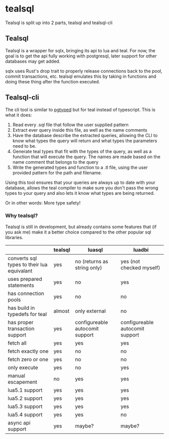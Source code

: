 # tealsql

Tealsql is split up into 2 parts, tealsql and tealsql-cli

## Tealsql

Tealsql is a wrapper for sqlx, bringing its api to lua and teal. For now, the goal is to get the api fully working with postgresql,
later support for other databases may get added.

sqlx uses Rust's drop trait to properly release connections back to the pool, commit transactions, etc. tealsql emulates this by taking in functions
and doing these thing after the function executed.

## Tealsql-cli

The cli tool is similar to [pgtyped](https://github.com/adelsz/pgtyped) but for teal instead of typescript. This is what it does:

1. Read every .sql file that follow the user supplied pattern
1. Extract ever query inside this file, as well as the name comments
1. Have the database describe the extracted queries, allowing the CLI to know what types the query will return and what types the parameters need to be.
1. Generate teal types that fit with the types of the query, as well as a function that will execute the query. The names are made based on the name comment that belongs to the query
1. Write the generated types and function to a .tl file, using the user provided pattern for the path and filename.

Using this tool ensures that your queries are always up to date with your database, allows the teal compiler to make sure you don't pass the wrong types to your query and also lets it know what types are being returned.

Or in other words: More type safety!

### Why tealsql?

Tealsql is still in development, but already contains some features that (if you ask me) make it a better choice compared to the other popular sql libraries.

|                                            | tealsql                                                     | luasql                          | luadbi                          |
| ------------------------------------------ | ----------------------------------------------------------- | ------------------------------- | ------------------------------- |
| converts sql types to their lua equivalant | yes                                                         | no (returns as string only)     | yes (not checked myself)        |
| uses prepared statements                   | yes                                                         | no                              | yes                             |
| has connection pools                       | yes                                                         | no                              | no                              |
| has build in typedefs for teal             | almost                                                      | only external                   | no                              |
| has proper transaction support             | yes                                                         | configureable autocomit support | configureable autocomit support |
| fetch all                                  | yes                                                         | yes                             | yes                             |
| fetch exactly one                          | yes                                                         | no                              | no                              |
| fetch zero or one                          | yes                                                         | no                              | no                              |
| only execute                               | yes                                                         | no                              | yes                             |
| manual escapement                          | no                                                          | yes                             | yes                             |
| lua5.1 support                             | yes                                                         | yes                             | yes                             |
| lua5.2 support                             | yes                                                         | yes                             | yes                             |
| lua5.3 support                             | yes                                                         | yes                             | yes                             |
| lua5.4 support                             | yes                                                         | yes                             | no                              |
| async api support                          | yes                                                         | maybe?                          | maybe?                          |
